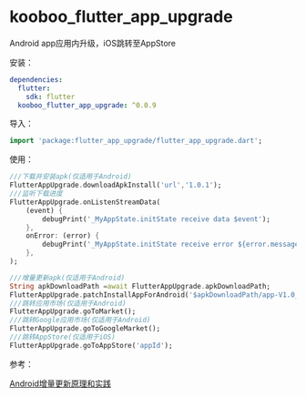 # kooboo_flutter_app_upgrade

Android app应用内升级，iOS跳转至AppStore

安装：

```yaml
dependencies:
  flutter:
    sdk: flutter
  kooboo_flutter_app_upgrade: ^0.0.9
```

导入：

```dart
import 'package:flutter_app_upgrade/flutter_app_upgrade.dart';
```

使用：

```dart
///下载并安装apk(仅适用于Android)
FlutterAppUpgrade.downloadApkInstall('url','1.0.1');
///监听下载进度
FlutterAppUpgrade.onListenStreamData(
	(event) {
        debugPrint('_MyAppState.initState receive data $event');
	},
	onError: (error) {
        debugPrint('_MyAppState.initState receive error ${error.message}');
    },
);

///增量更新apk(仅适用于Android)
String apkDownloadPath =await FlutterAppUpgrade.apkDownloadPath;
FlutterAppUpgrade.patchInstallAppForAndroid('$apkDownloadPath/app-V1.0_2.0.patch');
///跳转应用市场(仅适用于Android)
FlutterAppUpgrade.goToMarket();
///跳转Google应用市场(仅适用于Android)
FlutterAppUpgrade.goToGoogleMarket();
///跳转AppStore(仅适用于iOS)
FlutterAppUpgrade.goToAppStore('appId');
```

参考：

[Android增量更新原理和实践](https://www.jianshu.com/p/9b0c10270759)
